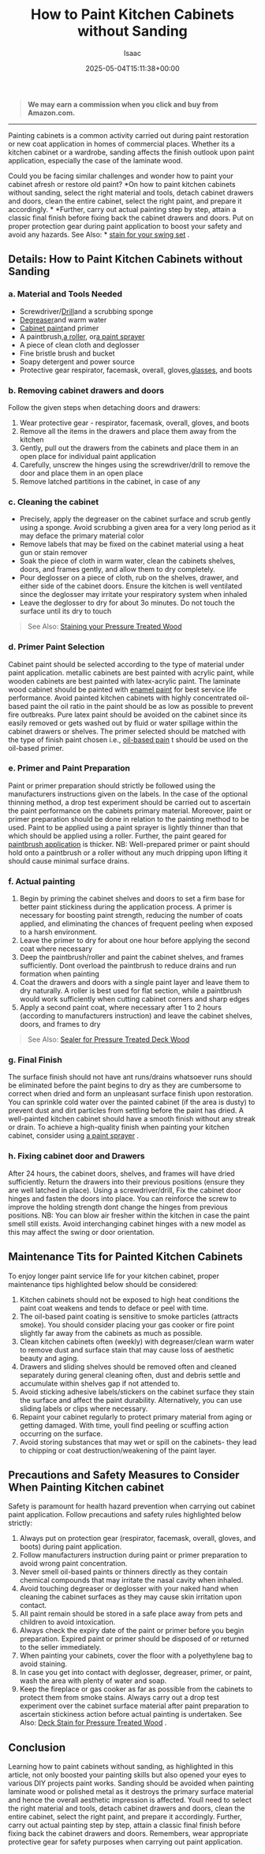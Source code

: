 ﻿---
author: Isaac
layout: post
title: How to Paint Kitchen Cabinets without Sanding
date: '2025-05-04T15:11:38+00:00'
categories:
- DIY Paintings
tags: []
slug: /how-to-paint-kitchen-cabinets-without-sanding/
lastmod: 2025-05-07T12:21:27+03:00
---
> **We may earn a commission when you click and buy from Amazon.com.**
>

---
Painting cabinets is a common activity carried out during paint restoration or new coat application in homes of commercial places. Whether its a kitchen cabinet or a wardrobe, sanding affects the finish outlook upon paint application, especially the case of the laminate wood.

Could you be facing similar challenges and wonder how to paint your cabinet afresh or restore old paint?
*On how to paint kitchen cabinets without sanding, select the right material and tools, detach cabinet drawers and doors, clean the entire cabinet, select the right paint, and prepare it accordingly. *
*Further, carry out actual painting step by step, attain a classic final finish before fixing back the cabinet drawers and doors. Put on proper protection gear during paint application to boost your safety and avoid any hazards. See Also: *
[stain for your swing set](https://pestpolicy.com/best-stain-for-swing-set/)
.
## Details: How to Paint Kitchen Cabinets without Sanding
### a. Material and Tools Needed
- Screwdriver/[Drill](https://www.amazon.com/dp/B07QG5P2MG/?tag=p-policy-20)and a scrubbing sponge
- [Degreaser](https://www.amazon.com/dp/B0015KROXU/?tag=p-policy-20)and warm water
- [Cabinet paint](https://pestpolicy.com/review-of-sherwin-williams-emerald-urethane-on-cabinets/)and primer
- A paintbrush,[a roller](https://pestpolicy.com/best-paint-roller-for-emulsion/), or[a paint sprayer](https://pestpolicy.com/best-handheld-paint-sprayers/)
- A piece of clean cloth and deglosser
- Fine bristle brush and bucket
- Soapy detergent and power source
- Protective gear  respirator, facemask, overall, gloves,[glasses](https://pestpolicy.com/best-safety-glasses-for-spray-painting/), and boots
### b. Removing cabinet drawers and doors
Follow the given steps when detaching doors and drawers:
1. Wear protective gear - respirator, facemask, overall, gloves, and boots
2. Remove all the items in the drawers and place them away from the kitchen
3. Gently, pull out the drawers from the cabinets and place them in an open place for individual paint application
4. Carefully, unscrew the hinges using the screwdriver/drill to remove the door and place them in an open place
5. Remove latched partitions in the cabinet, in case of any
### c. Cleaning the cabinet
- Precisely, apply the degreaser on the cabinet surface and scrub gently using a sponge. Avoid scrubbing a given area for a very long period as it may deface the primary material color
- Remove labels that may be fixed on the cabinet material using a heat gun or stain remover
- Soak the piece of cloth in warm water, clean the cabinets shelves, doors, and frames gently, and allow them to dry completely.
- Pour deglosser on a piece of cloth, rub on the shelves, drawer, and either side of the cabinet doors. Ensure the kitchen is well ventilated since the deglosser may irritate your respiratory system when inhaled
- Leave the deglosser to dry for about 3o minutes. Do not touch the surface until its dry to touch
> See Also:
> [Staining your Pressure Treated Wood](https://pestpolicy.com/how-to-stain-pressure-treated-wood/)
### d. Primer Paint Selection
Cabinet paint should be selected according to the type of material under paint application. metallic cabinets are best painted with acrylic paint, while wooden cabinets are best painted with latex-acrylic paint.
The laminate wood cabinet should be painted with
[enamel paint](https://pestpolicy.com/what-is-enamel-paint-used-for/)
for best service life performance. Avoid painted kitchen cabinets with highly concentrated oil-based paint  the oil ratio in the paint should be as low as possible to prevent fire outbreaks.
Pure latex paint should be avoided on the cabinet since its easily removed or gets washed out by fluid or water spillage within the cabinet drawers or shelves.
The primer selected should be matched with the type of finish paint chosen i.e.,
[oil-based pain](https://pestpolicy.com/best-oil-based-primer-for-cabinets/)
t should be used on the oil-based primer.
### e. Primer and Paint Preparation
Paint or primer preparation should strictly be followed using the manufacturers instructions given on the labels. In the case of the optional thinning method, a drop test experiment should be carried out to ascertain the paint performance on the cabinets primary material.
Moreover, paint or primer preparation should be done in relation to the painting method to be used. Paint to be applied using a paint sprayer is lightly thinner than that which should be applied using a roller. Further, the paint geared for
[paintbrush application](https://pestpolicy.com/best-paint-brushes-for-walls/)
is thicker.
NB: Well-prepared primer or paint should hold onto a paintbrush or a roller without any much dripping upon lifting  it should cause minimal surface drains.
### f. Actual painting
1. Begin by priming the cabinet shelves and doors to set a firm base for better paint stickiness during the application process. A primer is necessary for boosting paint strength, reducing the number of coats applied, and eliminating the chances of frequent peeling when exposed to a harsh environment.
2. Leave the primer to dry for about one hour before applying the second coat where necessary
3. Deep the paintbrush/roller and paint the cabinet shelves, and frames sufficiently. Dont overload the paintbrush to reduce drains and run formation when painting
4. Coat the drawers and doors with a single paint layer and leave them to dry naturally. A roller is best used for flat section, while a paintbrush would work sufficiently when cutting cabinet corners and sharp edges
5. Apply a second paint coat, where necessary after 1 to 2 hours (according to manufacturers instruction) and leave the cabinet shelves, doors, and frames to dry
> See Also:
> [Sealer for Pressure Treated Deck Wood](https://pestpolicy.com/best-deck-sealer-for-pressure-treated-wood/)
### g. Final Finish
The surface finish should not have ant runs/drains whatsoever  runs should be eliminated before the paint begins to dry as they are cumbersome to correct when dried and form an unpleasant surface finish upon restoration.
You can sprinkle cold water over the painted cabinet (if the area is dusty) to prevent dust and dirt particles from settling before the paint has dried. A well-painted kitchen cabinet should have a smooth finish without any streak or drain.
To achieve a high-quality finish when painting your kitchen cabinet, consider using
[a paint sprayer](https://pestpolicy.com/best-paint-sprayer-for-furniture/)
.
### h. Fixing cabinet door and Drawers
After 24 hours, the cabinet doors, shelves, and frames will have dried sufficiently. Return the drawers into their previous positions (ensure they are well latched in place). Using a screwdriver/drill, Fix the cabinet door hinges and fasten the doors into place.
You can reinforce the screw to improve the holding strength  dont change the hinges from previous positions.
NB: You can blow air fresher within the kitchen in case the paint smell still exists. Avoid interchanging cabinet hinges with a new model as this may affect the swing or door orientation.
## Maintenance Tits for Painted Kitchen Cabinets
To enjoy longer paint service life for your kitchen cabinet, proper maintenance tips highlighted below should be considered:
1. Kitchen cabinets should not be exposed to high heat conditions  the paint coat weakens and tends to deface or peel with time.
2. The oil-based paint coating is sensitive to smoke particles (attracts smoke). You should consider placing your gas cooker or fire point slightly far away from the cabinets as much as possible.
3. Clean kitchen cabinets often (weekly) with degreaser/clean warm water to remove dust and surface stain that may cause loss of aesthetic beauty and aging.
4. Drawers and sliding shelves should be removed often and cleaned separately during general cleaning  often, dust and debris settle and accumulate within shelves gap if not attended to.
5. Avoid sticking adhesive labels/stickers on the cabinet surface  they stain the surface and affect the paint durability. Alternatively, you can use sliding labels or clips where necessary.
6. Repaint your cabinet regularly to protect primary material from aging or getting damaged. With time, youll find peeling or scuffing action occurring on the surface.
7. Avoid storing substances that may wet or spill on the cabinets- they lead to chipping or coat destruction/weakening of the paint layer.
## Precautions and Safety Measures to Consider When Painting Kitchen cabinet
Safety is paramount for health hazard prevention when carrying out cabinet paint application. Follow precautions and safety rules highlighted below strictly:
1. Always put on protection gear (respirator, facemask, overall, gloves, and boots) during paint application.
2. Follow manufacturers instruction during paint or primer preparation to avoid wrong paint concentration.
3. Never smell oil-based paints or thinners directly as they contain chemical compounds that may irritate the nasal cavity when inhaled.
4. Avoid touching degreaser or deglosser with your naked hand when cleaning the cabinet surfaces as they may cause skin irritation upon contact.
5. All paint remain should be stored in a safe place away from pets and children to avoid intoxication.
6. Always check the expiry date of the paint or primer before you begin preparation. Expired paint or primer should be disposed of or returned to the seller immediately.
7. When painting your cabinets, cover the floor with a polyethylene bag to avoid staining.
8. In case you get into contact with deglosser, degreaser, primer, or paint, wash the area with plenty of water and soap.
9. Keep the fireplace or gas cooker as far as possible from the cabinets to protect them from smoke stains.
Always carry out a drop test experiment over the cabinet surface material after paint preparation to ascertain stickiness action before actual painting is undertaken.
See Also:
[Deck Stain for Pressure Treated Wood](https://pestpolicy.com/best-deck-stain-for-pressure-treated-wood/)
.
## Conclusion
Learning how to paint cabinets without sanding, as highlighted in this article, not only boosted your painting skills but also opened your eyes to various DIY projects paint works. Sanding should be avoided when painting laminate wood or polished metal as it destroys the primary surface material and hence the overall aesthetic impression is affected.
Youll need to select the right material and tools, detach cabinet drawers and doors, clean the entire cabinet, select the right paint, and prepare it accordingly. Further, carry out actual painting step by step, attain a classic final finish before fixing back the cabinet drawers and doors. Remembers, wear appropriate protective gear for safety purposes when carrying out paint application.
